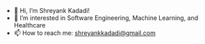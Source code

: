 - 👋 Hi, I’m Shreyank Kadadi!
- 👀 I’m interested in Software Engineering, Machine Learning, and Healthcare
- 📫 How to reach me: shreyankkadadi@gmail.com

<!---
sk28832/sk28832 is a ✨ special ✨ repository because its `README.md` (this file) appears on your GitHub profile.
You can click the Preview link to take a look at your changes.
--->
